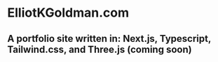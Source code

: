 # ElliotKGoldman.com

## A portfolio site written in: Next.js, Typescript, Tailwind.css, and Three.js (coming soon)
